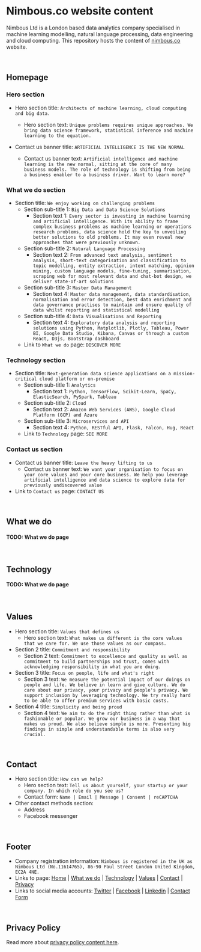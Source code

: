 # Nimbous.co website content
Nimbous Ltd is a London based data analytics company specialised in machine learning modelling, natural language processing, data engineering and cloud computing. This repository hosts the content of [nimbous.co](https://www.nimbous.co/) website.

</br>

## Homepage

### Hero section
- Hero section title: `Architects of machine learning, cloud computing and big data.`
  - Hero section text: `Unique problems requires unique approaches. We bring data science framework, statistical inference and machine learning to the equation.`
  
- Contact us banner title: `ARTIFICIAL INTELLIGENCE IS THE NEW NORMAL`
  - Contact us banner text: `Artificial intelligence and machine learning is the new normal, sitting at the core of many business models. The role of technology is shifting from being a business enabler to a business driver. Want to learn more?`

### What we do section
- Section title: `We enjoy working on challenging problems`
  - Section sub-title 1: `Big Data and Data Science Solutions`
    - Section text 1: `Every sector is investing in machine learning and artificial intelligence. With its ability to frame complex business problems as machine learning or operations research problems, data science hold the key to unveiling better solutions to old problems. It may even reveal new approaches that were previously unknown.`
  - Section sub-title 2: `Natural Language Processing`
    - Section text 2: `From advanced text analysis, sentiment analysis, short-text categorisation and classification to topic modelling, entity extraction, intent matching, opinion mining, custom language models, fine-tuning, summarisation, scraping web for most relevant data and chat-bot design, we deliver state-of-art solutions`
  - Section sub-title 3: `Master Data Management`
    - Section text 4: `Master data management, data standardisation, normalisation and error detection, best data enrichment and data governance practises to maintain and ensure quality of data whilst reporting and statistical modelling`
  - Section sub-title 4: `Data Visualisations and Reporting`
    - Section text 4: `Exploratory data analysis and reporting solutions using Python, Matplotlib, Plotly, Tableau, Power BI, Google Data Studio, Kibana, Canvas or through a custom React, D3js, Bootstrap dashboard`
  - Link to `What we do` page: `DISCOVER MORE`
  
### Technology section
- Section title: `Next-generation data science applications on a mission-critical cloud platform or on-premise`
  - Section sub-title 1: `Analytics`
    - Section text 1: `Python, TensorFlow, Scikit-Learn, SpaCy, ElasticSearch, PySpark, Tableau`
  - Section sub-title 2: `Cloud`
    - Section text 2: `Amazon Web Services (AWS), Google Cloud Platform (GCP) and Azure`
  - Section sub-title 3: `Microservices and API`
    - Section text 4: `Python, RESTful API, Flask, Falcon, Hug, React`
  - Link to `Technology` page: `SEE MORE`
  
### Contact us section
- Contact us banner title: `Leave the heavy lifting to us`
  - Contact us banner text: `We want your organisation to focus on your core values and your core business. We help you leverage artificial intelligence and data science to explore data for previously undiscovered value`
- Link to `Contact us` page: `CONTACT US`
  
</br>

## What we do
#### TODO: What we do page

</br>

## Technology
#### TODO: What we do page

</br>

## Values
- Hero section title: `Values that defines us`
  - Hero section text: `What makes us different is the core values that we care for. We use those values as our compass.`
- Section 2 title: `Commitment and responsibility`
  - Section 2 text: `Commitment to excellence and quality as well as commitment to build partnerships and trust, comes with acknowledging responsibility in what you are doing.`
- Section 3 title: `Focus on people, life and what's right`
  - Section 3 text: `We measure the potential impact of our doings on people and life. We believe in learn and give culture. We do care about our privacy, your privacy and people's privacy. We support inclusion by leveraging technology. We try really hard to be able to offer premium services with basic costs.`
- Section 4 title: `Simplicity and being proud`
  - Section 4 text: `We aim to do the right thing rather than what is fashionable or popular. We grow our business in a way that makes us proud. We also believe simple is more. Presenting big findings in simple and understandable terms is also very crucial.`
  
</br>

## Contact
- Hero section title: `How can we help?`
  - Hero section text: `Tell us about yourself, your startup or your company. In which role do you see us?`
  - Contact form: `Name | Email | Message | Consent | reCAPTCHA`
- Other contact methods section:
  - Address
  - Facebook messenger
  
</br>

## Footer
- Company registration information: `Nimbous is registered in the UK as Nimbous Ltd (No.11614765), 86-90 Paul Street London United Kingdom, EC2A 4NE.`
- Links to page: [Home](https://www.nimbous.co/) | [What we do](https://www.nimbous.co/what-we-do/) | [Technology](https://www.nimbous.co/technology/) | [Values](https://www.nimbous.co/values/) | [Contact](https://www.nimbous.co/contact/) | [Privacy](https://www.nimbous.co/privacy-policy/)
- Links to social media accounts: [Twitter](https://twitter.com/nimbousco) | [Facebook](https://fb.me/nimbous.co) | [Linkedin](https://www.linkedin.com/company/nimbous/) | [Contact Form](https://www.nimbous.co/contact/#message)

</br>

## Privacy Policy
Read more about [privacy policy content here](PRIVACY-POLICY.md).

